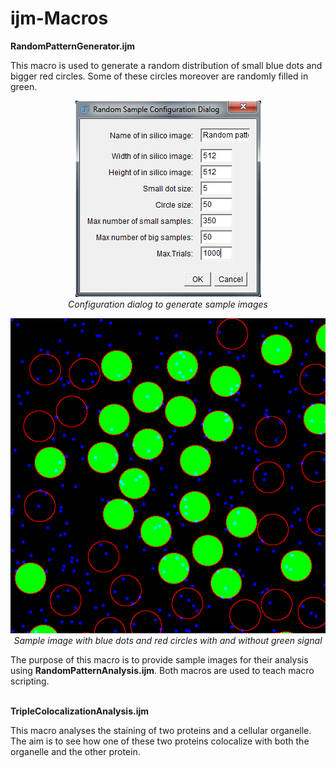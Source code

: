 # ijm-Macros

<b>RandomPatternGenerator.ijm</b>
<p>
  This macro is used to generate a random distribution of small blue dots and bigger red circles. Some of these circles moreover are randomly filled in green.
  <p align="center">
    <img src="https://github.com/manelbosch76/ijm-Macros/blob/master/Images/Random%20sample%20configuration%20dialog.png"/>
    <br>
    <i>Configuration dialog to generate sample images</i>
  </p>
  <p align="center">
    <img src="https://github.com/manelbosch76/ijm-Macros/blob/master/Images/Random%20sample.png"/>
    <br>
    <i>Sample image with blue dots and red circles with and without green signal</i>
  </p>
  The purpose of this macro is to provide sample images for their analysis using <b>RandomPatternAnalysis.ijm</b>. Both macros are used to teach macro scripting.
</p>
<br>
<b>TripleColocalizationAnalysis.ijm</b>
<p>
  This macro analyses the staining of two proteins and a cellular organelle. The aim is to see how one of these two proteins colocalize with both the organelle and the other protein.
  </p>
